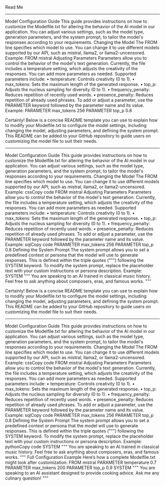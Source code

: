 Read Me
________________________________________
Model Configuration Guide
This guide provides instructions on how to customize the Modelfile.txt for altering the behavior of the AI model in our application. You can adjust various settings, such as the model type, generation parameters, and the system prompt, to tailor the model's responses according to your requirements.
Changing the Model
The FROM line specifies which model to use. You can change it to use different models supported by our API, such as mistral, llama2, or llama2-uncensored.
Example:
FROM mistral
Adjusting Parameters
Parameters allow you to control the behavior of the model's text generation. Currently, the file includes a temperature setting, which adjusts the creativity of the responses. You can add more parameters as needed.
Supported parameters include:
•	temperature: Controls creativity (0 to 1).
•	max_tokens: Sets the maximum length of the generated response.
•	top_p: Adjusts the nucleus sampling for diversity (0 to 1).
•	frequency_penalty: Reduces repetition of recently used words.
•	presence_penalty: Reduces repetition of already used phrases.
To add or adjust a parameter, use the PARAMETER keyword followed by the parameter name and its value.
Example:
PARAMETER max_tokens 256
PARAMETER top_p 0.8

Certainly! Below is a concise README template you can use to explain how to modify your Modelfile.txt to configure the model settings, including changing the model, adjusting parameters, and defining the system prompt. This README can be added to your GitHub repository to guide users on customizing the model file to suit their needs.
________________________________________
Model Configuration Guide
This guide provides instructions on how to customize the Modelfile.txt for altering the behavior of the AI model in our application. You can adjust various settings, such as the model type, generation parameters, and the system prompt, to tailor the model's responses according to your requirements.
Changing the Model
The FROM line specifies which model to use. You can change it to use different models supported by our API, such as mistral, llama2, or llama2-uncensored.
Example:
cssCopy code
FROM mistral 
Adjusting Parameters
Parameters allow you to control the behavior of the model's text generation. Currently, the file includes a temperature setting, which adjusts the creativity of the responses. You can add more parameters as needed.
Supported parameters include:
•	temperature: Controls creativity (0 to 1).
•	max_tokens: Sets the maximum length of the generated response.
•	top_p: Adjusts the nucleus sampling for diversity (0 to 1).
•	frequency_penalty: Reduces repetition of recently used words.
•	presence_penalty: Reduces repetition of already used phrases.
To add or adjust a parameter, use the PARAMETER keyword followed by the parameter name and its value.
Example:
sqlCopy code
PARAMETER max_tokens 256 PARAMETER top_p 0.8 
Defining the System Prompt
The system prompt allows you to set a predefined context or persona that the model will use to generate responses. This is defined within the triple quotes (""") following the SYSTEM keyword.
To modify the system prompt, replace the placeholder text with your custom instructions or persona description.
Example:
SYSTEM """
You are speaking to an AI trained in classical music history. Feel free to ask anything about composers, eras, and famous works.
"""

Certainly! Below is a concise README template you can use to explain how to modify your Modelfile.txt to configure the model settings, including changing the model, adjusting parameters, and defining the system prompt. This README can be added to your GitHub repository to guide users on customizing the model file to suit their needs.
________________________________________
Model Configuration Guide
This guide provides instructions on how to customize the Modelfile.txt for altering the behavior of the AI model in our application. You can adjust various settings, such as the model type, generation parameters, and the system prompt, to tailor the model's responses according to your requirements.
Changing the Model
The FROM line specifies which model to use. You can change it to use different models supported by our API, such as mistral, llama2, or llama2-uncensored.
Example:
cssCopy code
FROM mistral 
Adjusting Parameters
Parameters allow you to control the behavior of the model's text generation. Currently, the file includes a temperature setting, which adjusts the creativity of the responses. You can add more parameters as needed.
Supported parameters include:
•	temperature: Controls creativity (0 to 1).
•	max_tokens: Sets the maximum length of the generated response.
•	top_p: Adjusts the nucleus sampling for diversity (0 to 1).
•	frequency_penalty: Reduces repetition of recently used words.
•	presence_penalty: Reduces repetition of already used phrases.
To add or adjust a parameter, use the PARAMETER keyword followed by the parameter name and its value.
Example:
sqlCopy code
PARAMETER max_tokens 256 PARAMETER top_p 0.8 
Defining the System Prompt
The system prompt allows you to set a predefined context or persona that the model will use to generate responses. This is defined within the triple quotes (""") following the SYSTEM keyword.
To modify the system prompt, replace the placeholder text with your custom instructions or persona description.
Example:
pythonCopy code
SYSTEM """ You are speaking to an AI trained in classical music history. Feel free to ask anything about composers, eras, and famous works. """ 
Full Configuration Example
Here’s how a complete Modelfile.txt might look after customization:
FROM mistral
PARAMETER temperature 0.7
PARAMETER max_tokens 200
PARAMETER top_p 0.9
SYSTEM """
You are speaking to an AI assistant designed to provide cooking advice. Ask me any culinary question!
"""

